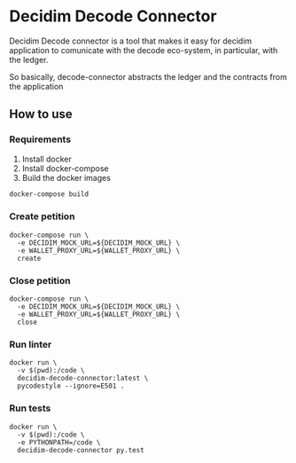 # Decidim Decode Connector


Decidim Decode connector is a tool that makes it easy for decidim application to comunicate with the decode eco-system, in particular, with the ledger.

So basically, decode-connector abstracts the ledger and the contracts from the application


## How to use



### Requirements

1. Install docker
2. Install docker-compose
3. Build the docker images

```bash
docker-compose build
```
### Create petition


```
docker-compose run \
  -e DECIDIM_MOCK_URL=${DECIDIM_MOCK_URL} \
  -e WALLET_PROXY_URL=${WALLET_PROXY_URL} \
  create
```

### Close petition

```
docker-compose run \
  -e DECIDIM_MOCK_URL=${DECIDIM_MOCK_URL} \
  -e WALLET_PROXY_URL=${WALLET_PROXY_URL} \
  close
```

### Run linter

```
docker run \
  -v $(pwd):/code \
  decidim-decode-connector:latest \
  pycodestyle --ignore=E501 .
```

### Run tests

```
docker run \
  -v $(pwd):/code \
  -e PYTHONPATH=/code \
  decidim-decode-connector py.test
```
